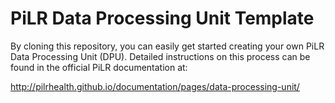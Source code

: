 PiLR Data Processing Unit Template
============

By cloning this repository, you can easily get started creating your
own PiLR Data Processing Unit (DPU). Detailed instructions on this
process can be found in the official PiLR documentation at:

http://pilrhealth.github.io/documentation/pages/data-processing-unit/
